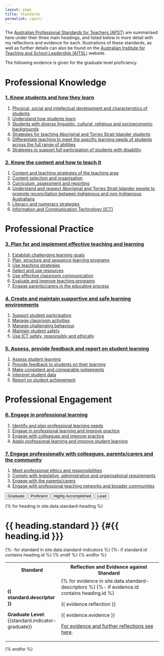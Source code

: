 ```yaml
---
layout: page
title: Standards
permalink: /apst/
---
```


The [Australian Professional Standards for Teachers (APST)](https://www.aitsl.edu.au/docs/default-source/apst-resources/australian_professional_standard_for_teachers_final.pdf) are summarised here under their three main headings, and listed below in more detail with my reflections and evidence for each. Illustrations of these standards, as well as further details can also be found on the [Australian Institute for Teaching and School Leadership (AITSL)](https://www.aitsl.edu.au/teach/standards) website.

The following evidence is given for the graduate level proficiency.

# Professional Knowledge
### [1. Know students and how they learn](#apst1)
1. [Physical, social and intellectual development and characteristics of students](#apst1-1)
2. [Understand how students learn](#apst1-2)
3. [Students with diverse linguistic, cultural, religious and socioeconomic backgrounds](#apst1-3)
4. [Strategies for teaching Aboriginal and Torres Strait Islander students](#apst1-4)
5. [Differentiate teaching to meet the specific learning needs of students across the full range of abilities](#apst1-5)
6. [Strategies to support full participation of students with disability](#apst1-6)

### [2. Know the content and how to teach it](#apst2)
1. [Content and teaching strategies of the teaching area](#apst2-1)
2. [Content selection and organisation](#apst2-2)
3. [Curriculum, assessment and reporting](#apst2-3)
4. [Understand and respect Aboriginal and Torres Strait Islander people to promote reconciliation between Indigenous and non-Indigenous Australians](#apst2-4)
5. [Literacy and numeracy strategies](#apst2-5)
6. [Information and Communication Technology (ICT)](#apst2-6)  

# Professional Practice
### [3. Plan for and implement effective teaching and learning](#apst3)
1. [Establish challenging learning goals](#apst3-1)
2. [Plan, structure and sequence learning programs](#apst3-2)
3. [Use teaching strategies](#apst3-3)
4. [Select and use resources](#apst3-4)
5. [Use effective classroom communication](#apst3-5)
6. [Evaluate and improve teaching programs](#apst3-6)
7. [Engage parents/carers in the educative process](#apst3-7)

### [4. Create and maintain supportive and safe learning environments](#apst4)
1. [Support student participation](#apst4-1)
2. [Manage classroom activities](#apst4-2)
3. [Manage challenging behaviour](#apst4-3)
4. [Maintain student safety](#apst4-4)
5. [Use ICT safely, responsibly and ethically](#apst4-5)

### [5. Assess, provide feedback and report on student learning](#apst5)
1. [Assess student learning](#apst5-1)
2. [Provide feedback to students on their learning](#apst5-2)
3. [Make consistent and comparable judgements](#apst5-3)
4. [Interpret student data](#apst5-4)
5. [Report on student achievement](#apst5-5)

# Professional Engagement
### [6. Engage in professional learning](#apst6)
1. [Identify and plan professional learning needs](#apst6-1)
2. [Engage in professional learning and improve practice](#apst6-2)
3. [Engage with colleagues and improve practice](#apst6-3)
4. [Apply professional learning and improve student learning](#apst6-4)

### [7. Engage professionally with colleagues, parents/carers and the community](#apst7)
1. [Meet professional ethics and responsibilities](#apst7-1)
2. [Comply with legislative, administrative and organisational requirements](#apst7-2)
3. [Engage with the parents/carers](#apst7-3)
4. [Engage with professional teaching networks and broader communities](#apst7-4)


<div class="indicator-selector">
	<button id="btn-graduate" onclick="selectTab('content-graduate')">Graduate</button>
	<button id="btn-proficient" onclick="selectTab('content-proficient')">Proficient</button>
	<button id="btn-accomplished" onclick="selectTab('content-accomplished')">Highly Accomplished</button>
	<button id="btn-lead" onclick="selectTab('content-lead')">Lead</button>
</div>

<div id="content">


{% for heading in site.data.standard-heading %}
# {{ heading.standard }} {#{{ heading.id }}}
<table>
    <col style="width:25%">
	<col style="width:75%">
    <tr>
		<th>Standard</th>
		<th>Reflection and Evidence against Standard</th>
	</tr>
{%- for standard in site.data.standard-indicators %}
    {%- if standard.id contains heading.id %}
    <tr>
		<td id="{{ standard.id }}">
			<p>
				<strong>{{ standard.descriptor }}</strong>
			</p>
			<div id="content-graduate" class="indicator">
				<p>
					<strong>Graduate Level:</strong> {{standard.indicator-graduate}}
				</p>
			</div>
			<div id="content-proficient" class="indicator" style="display:none">
				<p>
					<strong>Proficient Level:</strong> {{standard.indicator-proficient}}
				</p>
			</div>
			<div id="content-accomplished" class="indicator" style="display:none">
				<p>
					<strong>Highly Accomplished Level:</strong> {{standard.indicator-accomplished}}
				</p>
			</div>
			<div id="content-lead" class="indicator" style="display:none">
				<p>
					<strong>Lead Level:</strong> {{standard.indicator-lead}}
				</p>
			</div>
		</td>
		<td>
			{% for evidence in site.data.standard-descriptors %}
			{%- if evidence.id contains heading.id %}
            <p>
                {{ evidence.reflection }}
            </p>
			<p>
				{{ evidence.evidence }}
			</p>
            <p>
			    <a href="{{ site.url }}/{{ site.baseurl }}/apst/{{ standard.id | slice: 4, 6 }}"> For evidence and further reflections see here</a>.
            </p>
        </td>
	</tr>
    {% endif %}
{% endfor %}
</table>
{% endfor %}
<script>
	function selectTab(currentIndicator) {
  		var i;
  		var x = document.getElementsByClassName("indicator");
  		for (i = 0; i < x.length; i++) {
    		x[i].style.display = "none";
  		}
  		document.getElementById(currentIndicator).style.display = "block";
	}
</script>